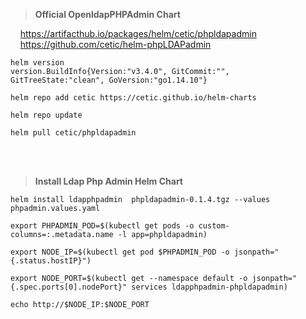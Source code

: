 > **Official OpenldapPHPAdmin Chart**

&nbsp;&nbsp;&nbsp;  https://artifacthub.io/packages/helm/cetic/phpldapadmin <br/>
&nbsp;&nbsp;&nbsp;  https://github.com/cetic/helm-phpLDAPadmin
```
helm version
version.BuildInfo{Version:"v3.4.0", GitCommit:"", GitTreeState:"clean", GoVersion:"go1.14.10"}

helm repo add cetic https://cetic.github.io/helm-charts

helm repo update

helm pull cetic/phpldapadmin
```

<br/><br/>

> **Install Ldap Php Admin Helm Chart**
```
helm install ldapphpadmin  phpldapadmin-0.1.4.tgz --values phpadmin.values.yaml

export PHPADMIN_POD=$(kubectl get pods -o custom-columns=:.metadata.name -l app=phpldapadmin)

export NODE_IP=$(kubectl get pod $PHPADMIN_POD -o jsonpath="{.status.hostIP}")

export NODE_PORT=$(kubectl get --namespace default -o jsonpath="{.spec.ports[0].nodePort}" services ldapphpadmin-phpldapadmin)

echo http://$NODE_IP:$NODE_PORT
```
